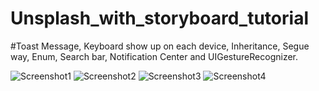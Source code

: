 # Unsplash_with_storyboard_tutorial

#Toast Message, Keyboard show up on each device, Inheritance, Segue way, Enum, Search bar, Notification Center and UIGestureRecognizer.

![Screenshot1](https://github.com/iOS-Xcode/Unsplash_with_storyboard_tutorial/tree/main/Unsplash_with_storyboard_tutorial/screenshot1.png?raw=true "screenshot1")
![Screenshot2](https://github.com/iOS-Xcode/Unsplash_with_storyboard_tutorial/tree/main/Unsplash_with_storyboard_tutorial/screenshot2.png?raw=true "screenshot2")
![Screenshot3](https://github.com/iOS-Xcode/Unsplash_with_storyboard_tutorial/tree/main/Unsplash_with_storyboard_tutorial/screenshot3.png?raw=true "screenshot3")
![Screenshot4](https://github.com/iOS-Xcode/Unsplash_with_storyboard_tutorial/tree/main/Unsplash_with_storyboard_tutorial/screenshot4.png?raw=true "screenshot4")
